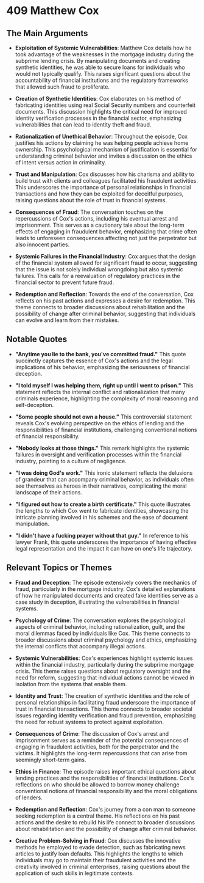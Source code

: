 # 409 Matthew Cox

## The Main Arguments

- **Exploitation of Systemic Vulnerabilities**: Matthew Cox details how he took advantage of the weaknesses in the mortgage industry during the subprime lending crisis. By manipulating documents and creating synthetic identities, he was able to secure loans for individuals who would not typically qualify. This raises significant questions about the accountability of financial institutions and the regulatory frameworks that allowed such fraud to proliferate.

- **Creation of Synthetic Identities**: Cox elaborates on his method of fabricating identities using real Social Security numbers and counterfeit documents. This discussion highlights the critical need for improved identity verification processes in the financial sector, emphasizing vulnerabilities that can lead to identity theft and fraud.

- **Rationalization of Unethical Behavior**: Throughout the episode, Cox justifies his actions by claiming he was helping people achieve home ownership. This psychological mechanism of justification is essential for understanding criminal behavior and invites a discussion on the ethics of intent versus action in criminality.

- **Trust and Manipulation**: Cox discusses how his charisma and ability to build trust with clients and colleagues facilitated his fraudulent activities. This underscores the importance of personal relationships in financial transactions and how they can be exploited for deceitful purposes, raising questions about the role of trust in financial systems.

- **Consequences of Fraud**: The conversation touches on the repercussions of Cox's actions, including his eventual arrest and imprisonment. This serves as a cautionary tale about the long-term effects of engaging in fraudulent behavior, emphasizing that crime often leads to unforeseen consequences affecting not just the perpetrator but also innocent parties.

- **Systemic Failures in the Financial Industry**: Cox argues that the design of the financial system allowed for significant fraud to occur, suggesting that the issue is not solely individual wrongdoing but also systemic failures. This calls for a reevaluation of regulatory practices in the financial sector to prevent future fraud.

- **Redemption and Reflection**: Towards the end of the conversation, Cox reflects on his past actions and expresses a desire for redemption. This theme connects to broader discussions about rehabilitation and the possibility of change after criminal behavior, suggesting that individuals can evolve and learn from their mistakes.

## Notable Quotes

- **"Anytime you lie to the bank, you've committed fraud."**
  This quote succinctly captures the essence of Cox's actions and the legal implications of his behavior, emphasizing the seriousness of financial deception.

- **"I told myself I was helping them, right up until I went to prison."**
  This statement reflects the internal conflict and rationalization that many criminals experience, highlighting the complexity of moral reasoning and self-deception.

- **"Some people should not own a house."**
  This controversial statement reveals Cox's evolving perspective on the ethics of lending and the responsibilities of financial institutions, challenging conventional notions of financial responsibility.

- **"Nobody looks at those things."**
  This remark highlights the systemic failures in oversight and verification processes within the financial industry, pointing to a culture of negligence.

- **"I was doing God's work."**
  This ironic statement reflects the delusions of grandeur that can accompany criminal behavior, as individuals often see themselves as heroes in their narratives, complicating the moral landscape of their actions.

- **"I figured out how to create a birth certificate."**
  This quote illustrates the lengths to which Cox went to fabricate identities, showcasing the intricate planning involved in his schemes and the ease of document manipulation.

- **"I didn't have a fucking prayer without that guy."**
  In reference to his lawyer Frank, this quote underscores the importance of having effective legal representation and the impact it can have on one's life trajectory.

## Relevant Topics or Themes

- **Fraud and Deception**: The episode extensively covers the mechanics of fraud, particularly in the mortgage industry. Cox's detailed explanations of how he manipulated documents and created fake identities serve as a case study in deception, illustrating the vulnerabilities in financial systems.

- **Psychology of Crime**: The conversation explores the psychological aspects of criminal behavior, including rationalization, guilt, and the moral dilemmas faced by individuals like Cox. This theme connects to broader discussions about criminal psychology and ethics, emphasizing the internal conflicts that accompany illegal actions.

- **Systemic Vulnerabilities**: Cox's experiences highlight systemic issues within the financial industry, particularly during the subprime mortgage crisis. This theme raises questions about regulatory oversight and the need for reform, suggesting that individual actions cannot be viewed in isolation from the systems that enable them.

- **Identity and Trust**: The creation of synthetic identities and the role of personal relationships in facilitating fraud underscore the importance of trust in financial transactions. This theme connects to broader societal issues regarding identity verification and fraud prevention, emphasizing the need for robust systems to protect against exploitation.

- **Consequences of Crime**: The discussion of Cox's arrest and imprisonment serves as a reminder of the potential consequences of engaging in fraudulent activities, both for the perpetrator and the victims. It highlights the long-term repercussions that can arise from seemingly short-term gains.

- **Ethics in Finance**: The episode raises important ethical questions about lending practices and the responsibilities of financial institutions. Cox's reflections on who should be allowed to borrow money challenge conventional notions of financial responsibility and the moral obligations of lenders.

- **Redemption and Reflection**: Cox's journey from a con man to someone seeking redemption is a central theme. His reflections on his past actions and the desire to rebuild his life connect to broader discussions about rehabilitation and the possibility of change after criminal behavior.

- **Creative Problem-Solving in Fraud**: Cox discusses the innovative methods he employed to evade detection, such as fabricating news articles to justify loan defaults. This highlights the lengths to which individuals may go to maintain their fraudulent activities and the creativity involved in criminal enterprises, raising questions about the application of such skills in legitimate contexts.
